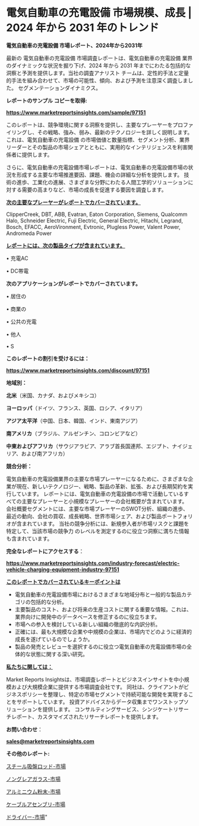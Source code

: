 # 電気自動車の充電設備 市場規模、成長 | 2024 年から 2031 年のトレンド

<strong>電気自動車の充電設備 市場レポート、2024年から2031年</strong>

最新の 電気自動車の充電設備 市場調査レポートは、電気自動車の充電設備 業界のダイナミックな状況を掘り下げ、2024 年から 2031 年までにわたる包括的な洞察と予測を提供します。当社の調査アナリスト チームは、定性的手法と定量的手法を組み合わせて、市場の可能性、傾向、および予測を注意深く調査しました。 セグメンテーションダイナミクス。



<strong>レポートのサンプル コピーを取得:</strong> <a href=https://www.marketreportsinsights.com/sample/97151>

<strong><u>https://www.marketreportsinsights.com/sample/97151</u></strong></a>

このレポートは、競争環境に関する洞察を提供し、主要なプレーヤーをプロファイリングし、その戦略、強み、弱み、最新のテクノロジーを詳しく説明します。 これは、電気自動車の充電設備 の市場価値と数量指標、セグメント分析、業界リーダーとその製品の市場シェアとともに、実用的なインテリジェンスを利害関係者に提供します。

さらに、電気自動車の充電設備市場レポートは、電気自動車の充電設備市場の状況を形成する主要な市場推進要因、課題、機会の詳細な分析を提供します。 技術の進歩、工業化の進展、さまざまな分野にわたる人間工学的ソリューションに対する需要の高まりなど、市場の成長を促進する要因を調査します。



<strong><u>次の主要なプレーヤーがレポートでカバーされています。</u></strong>

ClipperCreek, DBT, ABB, Evatran, Eaton Corporation, Siemens, Qualcomm Halo, Schneider Electric, Fuji Electric, General Electric, Hitachi, Legrand, Bosch, EFACC, AeroVironment, Evtronic, Plugless Power, Valent Power, Andromeda Power



<strong><u><b>レポートには、次の製品タイプが含まれています。</b></u></strong>

• 充電AC

•  DC帯電



<strong><b>次のアプリケーションがレポートでカバーされています。</b></strong>

• 居住の

• 商業の

• 公共の充電

• 他人

• S



<strong><b>このレポートの割引を受けるには：</b></strong><a href=https://www.marketreportsinsights.com/discount/97151>

<strong><u>https://www.marketreportsinsights.com/discount/97151</u></strong></a>



<strong>地域別：</strong>



<strong>北米</strong>（米国、カナダ、およびメキシコ）



<strong>ヨーロッパ</strong>（ドイツ、フランス、英国、ロシア、イタリア）



<strong>アジア太平洋</strong>（中国、日本、韓国、インド、東南アジア）



<strong>南アメリカ</strong>（ブラジル、アルゼンチン、コロンビアなど）



<strong>中東およびアフリカ</strong>（サウジアラビア、アラブ首長国連邦、エジプト、ナイジェリア、および南アフリカ）



<strong>競合分析：</strong>

電気自動車の充電設備業界の主要な市場プレーヤーになるために、さまざまな企業が現在、新しいテクノロジー、戦略、製品の革新、拡張、および長期契約を実行しています。 レポートには、電気自動車の充電設備の市場で活動しているすべての主要なプレーヤーと小規模なプレーヤーの会社概要が含まれています。 会社概要セグメントには、主要な市場プレーヤーのSWOT分析、組織の進歩、最近の動向、会社の買収、成長戦略、世界市場シェア、および製品ポートフォリオが含まれています。 当社の競争分析には、新規参入者が市場リスクと課題を特定して、当該市場の競争力 のレベルを測定するのに役立つ洞察に満ちた情報も含まれています。



<strong>完全なレポートにアクセスする</strong>：

<a href=https://www.marketreportsinsights.com/industry-forecast/electric-vehicle-charging-equipment-industry-97151>

<strong><u>https://www.marketreportsinsights.com/industry-forecast/electric-vehicle-charging-equipment-industry-97151</u></strong></a>



<strong><u><b>このレポートでカバーされているキーポイントは</b></u></strong>
<ul>
  <li>電気自動車の充電設備市場におけるさまざまな地域分布と一般的な製品カテゴリの包括的な分析。</li>
  <li>主要製品のコスト、および将来の生産コストに関する重要な情報。これは、業界向けに開発中のデータベースを修正するのに役立ちます。</li>
  <li>市場への参入を検討している新しい組織の徹底的な内訳分析。</li>
  <li>正確には、最も大規模な企業や中規模の企業は、市場内でどのように経済的成長を遂げているのでしょうか。</li>
  <li>製品の発売とレビューを選択するのに役立つ電気自動車の充電設備市場の全体的な状態に関する深い研究。</li>
</ul>


<strong><u><b>私たちに関しては：</b></u></strong>

Market Reports Insightsは、市場調査レポートとビジネスインサイトを中小規模および大規模企業に提供する市場調査会社です。 同社は、クライアントがビジネスポリシーを整理し、特定の市場セグメントで持続可能な開発を実現することをサポートしています。 投資アドバイスからデータ収集までワンストップソリューションを提供します。 コンサルティングサービス、シンジケートリサーチレポート、カスタマイズされたリサーチレポートを提供します。



<strong><b>お問い合わせ</b></strong>：

<a href=mailto:sales@marketreportsinsights.com>

<strong><u>sales@marketreportsinsights.com</u></strong></a>



<strong>その他のレポート:</strong>

<a href=https://www.linkedin.com/pulse/スチール吸盤ロッド-市場-2023-総利益と主要ベンダー-2030-q2dhf/>スチール吸盤ロッド-市場</a>

<a href=https://www.linkedin.com/pulse/ノングレアガラス-市場-2023-競争分析と事業成長-2030-consumer-connection-collective-360-9qydf/>ノングレアガラス-市場</a>

<a href=https://www.linkedin.com/pulse/アルミニウム粉末-市場-2023-総利益と主要ベンダー-2030-analytics-achievers-24-analysis-zs1dc/>アルミニウム粉末-市場</a>

<a href=https://www.linkedin.com/pulse/ケーブルアセンブリ-市場-2023-最新の-cagr-および成長分析-2030-wdk3f/>ケーブルアセンブリ-市場</a>

<a href=https://www.linkedin.com/pulse/ドライバー-市場-2023-年のダイナミクスとビジネストレンド-2030-gwqaf/>ドライバー-市場</a>"
